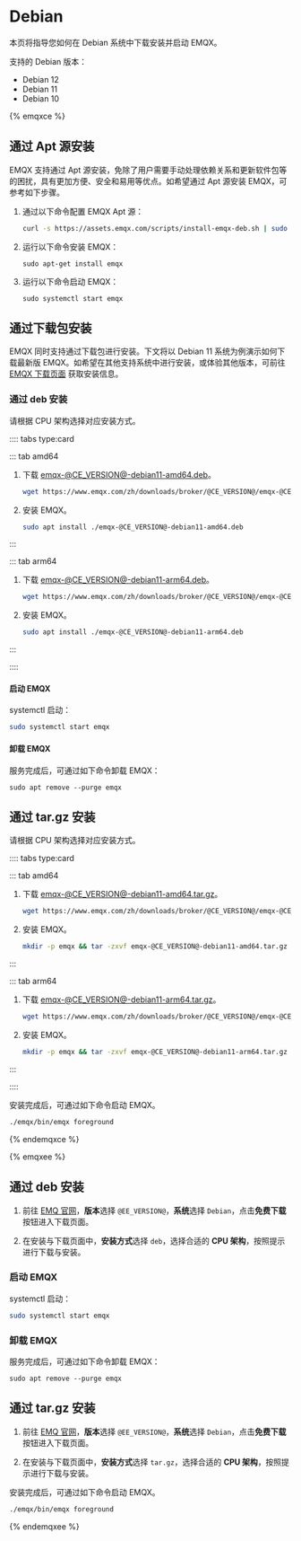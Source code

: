 # Debian

本页将指导您如何在 Debian 系统中下载安装并启动 EMQX。

支持的 Debian 版本：

- Debian 12
- Debian 11
- Debian 10

{% emqxce %}

## 通过 Apt 源安装

EMQX 支持通过 Apt 源安装，免除了用户需要手动处理依赖关系和更新软件包等的困扰，具有更加方便、安全和易用等优点。如希望通过 Apt 源安装 EMQX，可参考如下步骤。

1. 通过以下命令配置 EMQX Apt 源：

   ```bash
   curl -s https://assets.emqx.com/scripts/install-emqx-deb.sh | sudo bash
   ```

2. 运行以下命令安装 EMQX：

   ```
   sudo apt-get install emqx
   ```

3. 运行以下命令启动 EMQX：

   ```
   sudo systemctl start emqx
   ```


## 通过下载包安装

EMQX 同时支持通过下载包进行安装。下文将以 Debian 11 系统为例演示如何下载最新版 EMQX。如希望在其他支持系统中进行安装，或体验其他版本，可前往 [EMQX 下载页面](https://www.emqx.io/zh/downloads?os=Debian) 获取安装信息。

### 通过 deb 安装

请根据 CPU 架构选择对应安装方式。

:::: tabs type:card

::: tab amd64

1. 下载 [emqx-@CE_VERSION@-debian11-amd64.deb](https://www.emqx.com/zh/downloads/broker/@CE_VERSION@/emqx-@CE_VERSION@-debian11-amd64.deb)。

   ```bash
   wget https://www.emqx.com/zh/downloads/broker/@CE_VERSION@/emqx-@CE_VERSION@-debian11-amd64.deb
   ```

2. 安装 EMQX。
   ```bash
   sudo apt install ./emqx-@CE_VERSION@-debian11-amd64.deb
   ```

:::

::: tab arm64
1. 下载 [emqx-@CE_VERSION@-debian11-arm64.deb](https://www.emqx.com/zh/downloads/broker/@CE_VERSION@/emqx-@CE_VERSION@-debian11-arm64.deb)。

   ```bash
   wget https://www.emqx.com/zh/downloads/broker/@CE_VERSION@/emqx-@CE_VERSION@-debian11-arm64.deb
   ```

2. 安装 EMQX。
   ```bash
   sudo apt install ./emqx-@CE_VERSION@-debian11-arm64.deb
   ```

:::

::::

#### 启动 EMQX

systemctl 启动：

```bash
sudo systemctl start emqx
```

#### 卸载 EMQX

服务完成后，可通过如下命令卸载 EMQX：

```shell
sudo apt remove --purge emqx
```

## 通过 tar.gz 安装

请根据 CPU 架构选择对应安装方式。

:::: tabs type:card

::: tab amd64

1. 下载 [emqx-@CE_VERSION@-debian11-amd64.tar.gz](https://www.emqx.com/zh/downloads/broker/@CE_VERSION@/emqx-@CE_VERSION@-debian11-amd64.tar.gz)。

   ```bash
   wget https://www.emqx.com/zh/downloads/broker/@CE_VERSION@/emqx-@CE_VERSION@-debian11-amd64.tar.gz
   ```

2. 安装 EMQX。
   ```bash
   mkdir -p emqx && tar -zxvf emqx-@CE_VERSION@-debian11-amd64.tar.gz -C emqx
   ```

:::

::: tab arm64
1. 下载 [emqx-@CE_VERSION@-debian11-arm64.tar.gz](https://www.emqx.com/zh/downloads/broker/@CE_VERSION@/emqx-@CE_VERSION@-debian11-arm64.tar.gz)。

   ```bash
   wget https://www.emqx.com/zh/downloads/broker/@CE_VERSION@/emqx-@CE_VERSION@-debian11-arm64.tar.gz
   ```

2. 安装 EMQX。
   ```bash
   mkdir -p emqx && tar -zxvf emqx-@CE_VERSION@-debian11-arm64.tar.gz -C emqx
   ```

:::

::::

安装完成后，可通过如下命令启动 EMQX。

```bash
./emqx/bin/emqx foreground
```

{% endemqxce %}

{% emqxee %}

## 通过 deb 安装

1. 前往 [EMQ 官网](https://www.emqx.com/zh/try?product=enterprise&currentVersion=@EE_VERSION@&currentOS=Debian=currentOS=Debian12&utm_source=docs.emqx.com&utm_medium=referral&utm_campaign=enterprise-docs-install-to-try-enterprise)，**版本**选择 `@EE_VERSION@`，**系统**选择 `Debian`，点击**免费下载**按钮进入下载页面。

2. 在安装与下载页面中，**安装方式**选择 `deb`，选择合适的 **CPU 架构**，按照提示进行下载与安装。

### 启动 EMQX 

systemctl 启动：

```bash
sudo systemctl start emqx
```

### 卸载 EMQX

服务完成后，可通过如下命令卸载 EMQX：

```shell
sudo apt remove --purge emqx
```

## 通过 tar.gz 安装

1. 前往 [EMQ 官网](https://www.emqx.com/zh/try?product=enterprise&currentVersion=@EE_VERSION@&currentOS=Debian=currentOS=Debian12&utm_source=docs.emqx.com&utm_medium=referral&utm_campaign=enterprise-docs-install-to-try-enterprise)，**版本**选择 `@EE_VERSION@`，**系统**选择 `Debian`，点击**免费下载**按钮进入下载页面。

2. 在安装与下载页面中，**安装方式**选择 `tar.gz`，选择合适的 **CPU 架构**，按照提示进行下载与安装。

安装完成后，可通过如下命令启动 EMQX。

```bash
./emqx/bin/emqx foreground
```

{% endemqxee %}
